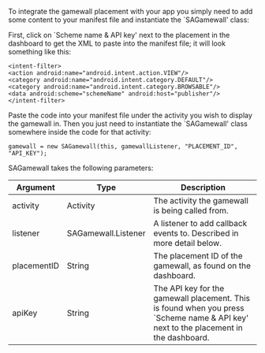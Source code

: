To integrate the gamewall placement with your app you simply need to add some content to your manifest file and instantiate the `SAGamewall' class:

First, click on `Scheme name & API key' next to the placement in the dashboard to get the XML to paste into the manifest file; it will look something like this:

```
<intent-filter>
<action android:name="android.intent.action.VIEW"/>
<category android:name="android.intent.category.DEFAULT"/>
<category android:name="android.intent.category.BROWSABLE"/>
<data android:scheme="schemeName" android:host="publisher"/>
</intent-filter>
```

Paste the code into your manifest file under the activity you wish to display the gamewall in. Then you just need to instantiate the `SAGamewall' class somewhere inside the code for that activity:

```
gamewall = new SAGamewall(this, gamewallListener, "PLACEMENT_ID", "API_KEY");
```

SAGamewall takes the following parameters:

| Argument      | Type                | Description  |
|---------------|---------------------|--------------|
| activity      | Activity            | The activity the gamewall is being called from.|
| listener      | SAGamewall.Listener | A listener to add callback events to. Described in more detail below.        |
| placementID   | String              | The placement ID of the gamewall, as found on the dashboard.        |
| apiKey        | String              | The API key for the gamewall placement. This is found when you press `Scheme name & API key' next to the placement in the dashboard.|




